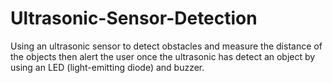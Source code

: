 # Ultrasonic-Sensor-Detection
Using an ultrasonic sensor to detect obstacles and measure the distance of the objects then alert the user once the ultrasonic has detect an object by using an LED (light-emitting diode) and buzzer.
